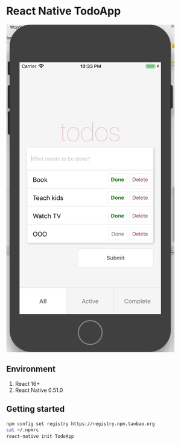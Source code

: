 React Native TodoApp
==

![screenshot](docs/images/TodoApp.jpg)

## Environment

1. React 16+
2. React Native 0.51.0

## Getting started

```bash
npm config set registry https://registry.npm.taobao.org
cat ~/.npmrc
react-native init TodoApp
```

